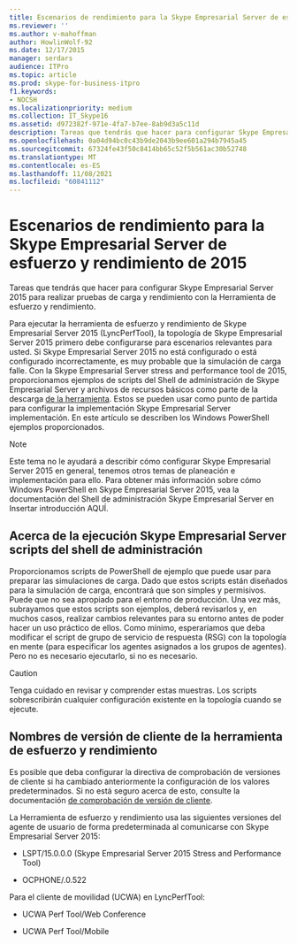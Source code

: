 ```yaml
---
title: Escenarios de rendimiento para la Skype Empresarial Server de esfuerzo y rendimiento de 2015
ms.reviewer: ''
ms.author: v-mahoffman
author: HowlinWolf-92
ms.date: 12/17/2015
manager: serdars
audience: ITPro
ms.topic: article
ms.prod: skype-for-business-itpro
f1.keywords:
- NOCSH
ms.localizationpriority: medium
ms.collection: IT_Skype16
ms.assetid: d972382f-971e-4fa7-b7ee-8ab9d3a5c11d
description: Tareas que tendrás que hacer para configurar Skype Empresarial Server 2015 para realizar pruebas de carga y rendimiento con la Herramienta de esfuerzo y rendimiento.
ms.openlocfilehash: 0a04d94bc0c43b9de2043b9ee601a294b7945a45
ms.sourcegitcommit: 67324fe43f50c8414bb65c52f5b561ac30b52748
ms.translationtype: MT
ms.contentlocale: es-ES
ms.lasthandoff: 11/08/2021
ms.locfileid: "60841112"
---
```

# <a name="performance-scenarios-for-the-skype-for-business-server-2015-stress-and-performance-tool"></a>Escenarios de rendimiento para la Skype Empresarial Server de esfuerzo y rendimiento de 2015
 
Tareas que tendrás que hacer para configurar Skype Empresarial Server 2015 para realizar pruebas de carga y rendimiento con la Herramienta de esfuerzo y rendimiento.
  
Para ejecutar la herramienta de esfuerzo y rendimiento de Skype Empresarial Server 2015 (LyncPerfTool), la topología de Skype Empresarial Server 2015 primero debe configurarse para escenarios relevantes para usted. Si Skype Empresarial Server 2015 no está configurado o está configurado incorrectamente, es muy probable que la simulación de carga falle. Con la Skype Empresarial Server stress and performance tool de 2015, proporcionamos ejemplos de scripts del Shell de administración de Skype Empresarial Server y archivos de recursos básicos como parte de la descarga [de la herramienta](https://www.microsoft.com/download/details.aspx?id=50367). Estos se pueden usar como punto de partida para configurar la implementación Skype Empresarial Server implementación. En este artículo se describen los Windows PowerShell ejemplos proporcionados.
  
> [!NOTE]
> Este tema no le ayudará a describir cómo configurar Skype Empresarial Server 2015 en general, tenemos otros temas de planeación e implementación para ello. Para obtener más información sobre cómo Windows PowerShell en Skype Empresarial Server 2015, vea la documentación del Shell de administración Skype Empresarial Server en Insertar introducción AQUÍ. 
  
## <a name="about-running-skype-for-business-server-management-shell-scripts"></a>Acerca de la ejecución Skype Empresarial Server scripts del shell de administración

Proporcionamos scripts de PowerShell de ejemplo que puede usar para preparar las simulaciones de carga. Dado que estos scripts están diseñados para la simulación de carga, encontrará que son simples y permisivos. Puede que no sea apropiado para el entorno de producción. Una vez más, subrayamos que estos scripts son ejemplos, deberá revisarlos y, en muchos casos, realizar cambios relevantes para su entorno antes de poder hacer un uso práctico de ellos. Como mínimo, esperaríamos que deba modificar el script de grupo de servicio de respuesta (RSG) con la topología en mente (para especificar los agentes asignados a los grupos de agentes). Pero no es necesario ejecutarlo, si no es necesario.
  
> [!CAUTION]
> Tenga cuidado en revisar y comprender estas muestras. Los scripts sobrescribirán cualquier configuración existente en la topología cuando se ejecute. 
  
## <a name="stress-and-performance-tool-client-version-names"></a>Nombres de versión de cliente de la herramienta de esfuerzo y rendimiento

Es posible que deba configurar la directiva de comprobación de versiones de cliente si ha cambiado anteriormente la configuración de los valores predeterminados. Si no está seguro acerca de esto, consulte la documentación [de comprobación de versión de cliente](/previous-versions/office/lync-server-2013/lync-server-2013-view-client-version-policy-rules).
  
La Herramienta de esfuerzo y rendimiento usa las siguientes versiones del agente de usuario de forma predeterminada al comunicarse con Skype Empresarial Server 2015:
  
- LSPT/15.0.0.0 (Skype Empresarial Server 2015 Stress and Performance Tool)
    
- OCPHONE/.0.522
    
Para el cliente de movilidad (UCWA) en LyncPerfTool:
  
- UCWA Perf Tool/Web Conference
    
- UCWA Perf Tool/Mobile
